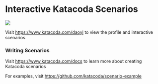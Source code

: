 # Interactive Katacoda Scenarios

[![](http://shields.katacoda.com/katacoda/daoyi/count.svg)](https://www.katacoda.com/daoyi "Get your profile on Katacoda.com")

Visit https://www.katacoda.com/daoyi to view the profile and interactive scenarios

### Writing Scenarios
Visit https://www.katacoda.com/docs to learn more about creating Katacoda scenarios

For examples, visit https://github.com/katacoda/scenario-example
